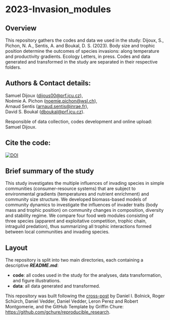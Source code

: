 # 2023-Invasion_modules

## Overview

This repository gathers the codes and data we used in the study: Dijoux, S., Pichon, N. A., Sentis, A. and Boukal, D. S. (2023). Body size and trophic position determine the outcomes of species invasions: along temperature and productivity gradients. Ecology Letters, in press. Codes and data generated and transformed in the study are separated in their respective folders.

## Authors & Contact details:  
Samuel Dijoux (dijous00@prf.jcu.cz),  
Noémie A. Pichon (noemie.pichon@wsl.ch),  
Arnaud Sentis (arnaud.sentis@inrae.fr),  
David S. Boukal (dboukal@prf.jcu.cz).

Responsible of data collection, codes development and online upload: Samuel Dijoux.

## Cite the code:
[![DOI](https://zenodo.org/badge/560429732.svg)](https://zenodo.org/badge/latestdoi/560429732)

## Brief summary of the study

This study investigates the multiple influences of invading species in simple communities (consumer-resource systems) that are subject to environmental gradients (temperatures and nutrient enrichment) and community size structure. We developed biomass-based models of community dynamics to investigate the influences of invader traits (body mass and trophic position) on community changes in composition, diversity and stability regime. We compare four food web modules consisting of three species (apparent and exploitative competition, trophic chain, intraguild predation), thus summarizing all trophic interactions formed between local communities and invading species.

## Layout
The repository is split into two main directories, each containing a descriptive **_README.md_**:
* **code**: all codes used in the study for the analyses, data transformation, and figure illustrations.
* **data**: all data generated and transformed.

This repository was built following the [cross-post][linkblog] by Daniel I. Bolnick, Roger Schürch, Daniel Vedder, Daniel Vedder, Leron Perez and Robert Montgomerie, and the GitHub Template by Griffin Chure: https://github.com/gchure/reproducible_research.

[linkblog]: https://comments.amnat.org/2021/12/guidelines-for-archiving-code-with-data.html
